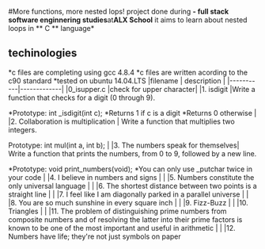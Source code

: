 #More functions, more nested lops!
project done during **- full stack software enginnering studies**at**ALX School**
it aims to learn about nested loops in ** C ** language*
## techinologies
*c files are completing using gcc 4.8.4
*c files are written acording to the c90 standard
*tested on ubuntu 14.04.LTS
|filename   | description |
|-----------|-------------|
|0_isupper.c  |check for upper character|
|1. isdigit   |Write a function that checks for a digit (0 through 9).

*Prototype: int _isdigit(int c);
*Returns 1 if c is a digit
*Returns 0 otherwise                         |
|2. Collaboration is multiplication   | Write a function that multiplies two integers.

Prototype: int mul(int a, int b);                        |
|3. The numbers speak for themselves| Write a function that prints the numbers, from 0 to 9, followed by a new line.

*Prototype: void print_numbers(void);
*You can only use _putchar twice in your code                        |
|4. I believe in numbers and signs             |                         |
|5. Numbers constitute the only universal language             |                         |
|6. The shortest distance between two points is a straight line             |                         |
|7. I feel like I am diagonally parked in a parallel universe             |                         |
|8. You are so much sunshine in every square inch             |                         |
|9. Fizz-Buzz             |                         |
|10. Triangles             |                         |
|11. The problem of distinguishing prime numbers from composite numbers and of resolving the latter into their prime factors is known to be one of the most important and useful in arithmetic             |                         |
|12. Numbers have life; they're not just symbols on paper
